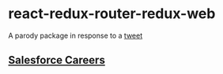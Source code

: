 # react-redux-router-redux-web
A parody package in response to a [tweet](https://twitter.com/jdan/status/1097880869853908994?s=12)

## [Salesforce Careers](https://www.salesforce.com/company/careers/)

